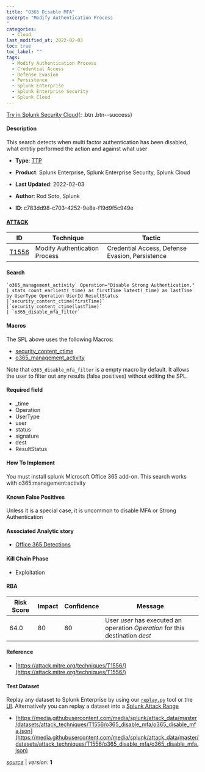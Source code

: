 ```yaml
---
title: "O365 Disable MFA"
excerpt: "Modify Authentication Process
"
categories:
  - Cloud
last_modified_at: 2022-02-03
toc: true
toc_label: ""
tags:
  - Modify Authentication Process
  - Credential Access
  - Defense Evasion
  - Persistence
  - Splunk Enterprise
  - Splunk Enterprise Security
  - Splunk Cloud
---
```




[Try in Splunk Security Cloud](https://www.splunk.com/en_splunk_app_enrichmentus/cyber-security.html){: .btn .btn--success}

#### Description

This search detects when multi factor authentication has been disabled, what entitiy performed the action and against what user

- **Type**: [TTP](https://github.com/splunk/security_content/wiki/object-Analytic-Types)
- **Product**: Splunk Enterprise, Splunk Enterprise Security, Splunk Cloud


- **Last Updated**: 2022-02-03
- **Author**: Rod Soto, Splunk
- **ID**: c783dd98-c703-4252-9e8a-f19d9f5c949e


#### [ATT&CK](https://attack.mitre.org/)

| ID             | Technique        |  Tactic             |
| -------------- | ---------------- |-------------------- |
| [T1556](https://attack.mitre.org/techniques/T1556/) | Modify Authentication Process | Credential Access, Defense Evasion, Persistence |

#### Search

```
`o365_management_activity` Operation="Disable Strong Authentication." 
| stats count earliest(_time) as firstTime latest(_time) as lastTime by UserType Operation UserId ResultStatus 
|`security_content_ctime(firstTime)` 
|`security_content_ctime(lastTime)` 
| `o365_disable_mfa_filter`
```

#### Macros
The SPL above uses the following Macros:
* [security_content_ctime](https://github.com/splunk/security_content/blob/develop/macros/security_content_ctime.yml)
* [o365_management_activity](https://github.com/splunk/security_content/blob/develop/macros/o365_management_activity.yml)

Note that `o365_disable_mfa_filter` is a empty macro by default. It allows the user to filter out any results (false positives) without editing the SPL.

#### Required field
* _time
* Operation
* UserType
* user
* status
* signature
* dest
* ResultStatus


#### How To Implement
You must install splunk Microsoft Office 365 add-on. This search works with o365:management:activity

#### Known False Positives
Unless it is a special case, it is uncommon to disable MFA or Strong Authentication

#### Associated Analytic story
* [Office 365 Detections](/stories/office_365_detections)


#### Kill Chain Phase
* Exploitation



#### RBA

| Risk Score  | Impact      | Confidence   | Message      |
| ----------- | ----------- |--------------|--------------|
| 64.0 | 80 | 80 | User $user$ has executed an operation $Operation$ for this destination $dest$ |




#### Reference

* [https://attack.mitre.org/techniques/T1556/](https://attack.mitre.org/techniques/T1556/)



#### Test Dataset
Replay any dataset to Splunk Enterprise by using our [`replay.py`](https://github.com/splunk/attack_data#using-replaypy) tool or the [UI](https://github.com/splunk/attack_data#using-ui).
Alternatively you can replay a dataset into a [Splunk Attack Range](https://github.com/splunk/attack_range#replay-dumps-into-attack-range-splunk-server)


* [https://media.githubusercontent.com/media/splunk/attack_data/master/datasets/attack_techniques/T1556/o365_disable_mfa/o365_disable_mfa.json](https://media.githubusercontent.com/media/splunk/attack_data/master/datasets/attack_techniques/T1556/o365_disable_mfa/o365_disable_mfa.json)



[*source*](https://github.com/splunk/security_content/tree/develop/detections/cloud/o365_disable_mfa.yml) \| *version*: **1**